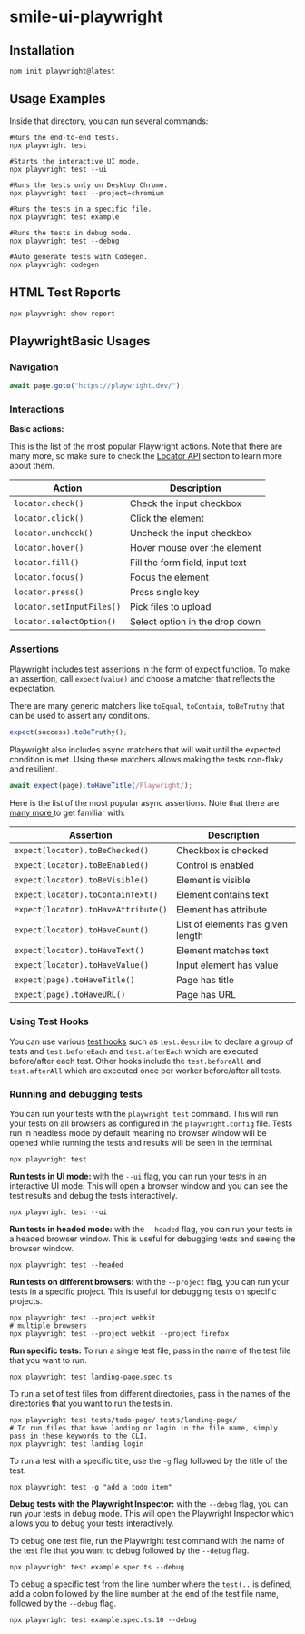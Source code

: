 # smile-ui-playwright

## Installation

```shell
npm init playwright@latest
```

## Usage Examples

Inside that directory, you can run several commands:

```shell
#Runs the end-to-end tests.
npx playwright test

#Starts the interactive UI mode.
npx playwright test --ui

#Runs the tests only on Desktop Chrome.
npx playwright test --project=chromium

#Runs the tests in a specific file.
npx playwright test example

#Runs the tests in debug mode.
npx playwright test --debug

#Auto generate tests with Codegen.
npx playwright codegen
```

## HTML Test Reports

```shell
npx playwright show-report
```

## PlaywrightBasic Usages

### Navigation

```javascript
await page.goto("https://playwright.dev/");
```

### Interactions

**Basic actions:**

This is the list of the most popular Playwright actions. Note that there are many
more, so make sure to check the [Locator API](https://playwright.dev/docs/api/class-locator)
section to learn more about them.

| Action                    | Description                     |
| ------------------------- | ------------------------------- |
| `locator.check()`         | Check the input checkbox        |
| `locator.click()`         | Click the element               |
| `locator.uncheck()`       | Uncheck the input checkbox      |
| `locator.hover()`         | Hover mouse over the element    |
| `locator.fill()`          | Fill the form field, input text |
| `locator.focus()`         | Focus the element               |
| `locator.press()`         | Press single key                |
| `locator.setInputFiles()` | Pick files to upload            |
| `locator.selectOption()`  | Select option in the drop down  |

### Assertions

Playwright includes [test assertions](https://playwright.dev/docs/test-assertions)
in the form of expect function. To make an assertion, call `expect(value)` and
choose a matcher that reflects the expectation.

There are many generic matchers like `toEqual`, `toContain`, `toBeTruthy` that
can be used to assert any conditions.

```javascript
expect(success).toBeTruthy();
```

Playwright also includes async matchers that will wait until the expected condition
is met. Using these matchers allows making the tests non-flaky and resilient.

```javascript
await expect(page).toHaveTitle(/Playwright/);
```

Here is the list of the most popular async assertions. Note that there are [many more ](https://playwright.dev/docs/test-assertions) to get familiar with:

| Assertion                           | Description                       |
| ----------------------------------- | --------------------------------- |
| `expect(locator).toBeChecked()`     | Checkbox is checked               |
| `expect(locator).toBeEnabled()`     | Control is enabled                |
| `expect(locator).toBeVisible()`     | Element is visible                |
| `expect(locator).toContainText()`   | Element contains text             |
| `expect(locator).toHaveAttribute()` | Element has attribute             |
| `expect(locator).toHaveCount()`     | List of elements has given length |
| `expect(locator).toHaveText()`      | Element matches text              |
| `expect(locator).toHaveValue()`     | Input element has value           |
| `expect(page).toHaveTitle()`        | Page has title                    |
| `expect(page).toHaveURL()`          | Page has URL                      |

### Using Test Hooks

You can use various [test hooks](https://playwright.dev/docs/api/class-test) such as `test.describe` to declare a group of tests and `test.beforeEach` and `test.afterEach` which are executed before/after each test. Other hooks include the `test.beforeAll` and `test.afterAll` which are executed once per worker before/after all tests.

### Running and debugging tests

You can run your tests with the `playwright test` command. This will run your tests on all browsers as configured in the `playwright.config` file. Tests run in headless mode by default meaning no browser window will be opened while running the tests and results will be seen in the terminal.

```shell
npx playwright test
```

**Run tests in UI mode:** with the `--ui` flag, you can run your tests in an interactive UI mode. This will open a browser window and you can see the test results and debug the tests interactively.

```shell
npx playwright test --ui
```

**Run tests in headed mode:** with the `--headed` flag, you can run your tests in a headed browser window. This is useful for debugging tests and seeing the browser window.

```shell
npx playwright test --headed
```

**Run tests on different browsers:** with the `--project` flag, you can run your tests in a specific project. This is useful for debugging tests on specific projects.

```shell
npx playwright test --project webkit
# multiple browsers
npx playwright test --project webkit --project firefox
```

**Run specific tests:** To run a single test file, pass in the name of the test file that you want to run.

```shell
npx playwright test landing-page.spec.ts
```

To run a set of test files from different directories, pass in the names of the directories that you want to run the tests in.

```shell
npx playwright test tests/todo-page/ tests/landing-page/
# To run files that have landing or login in the file name, simply pass in these keywords to the CLI.
npx playwright test landing login
```

To run a test with a specific title, use the `-g` flag followed by the title of the test.

```shell
npx playwright test -g "add a todo item"
```

**Debug tests with the Playwright Inspector:** with the `--debug` flag, you can run your tests in debug mode. This will open the Playwright Inspector which allows you to debug your tests interactively.

To debug one test file, run the Playwright test command with the name of the test file that you want to debug followed by the `--debug` flag.

```shell
npx playwright test example.spec.ts --debug
```

To debug a specific test from the line number where the `test(..` is defined, add a colon followed by the line number at the end of the test file name, followed by the `--debug` flag.

```shell
npx playwright test example.spec.ts:10 --debug
```
